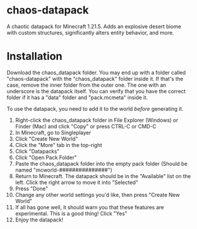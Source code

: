 # chaos-datapack
A chaotic datapack for Minecraft 1.21.5. Adds an explosive desert biome with custom structures, significantly alters entity behavior, and more.

# Installation
Download the chaos_datapack folder. You may end up with a folder called "chaos-datapack" with the "chaos_datapack" folder inside it. If that's the case, remove the inner folder from the outer one. The one with an underscore is the datapack itself. You can verify that you have the correct folder if it has a "data" folder and "pack.mcmeta" inside it.

To use the datapack, you need to add it to the world _before_ generating it.
1. Right-click the chaos_datapack folder in File Explorer (Windows) or Finder (Mac) and click "Copy" or press CTRL-C or CMD-C
2. In Minecraft, go to Singleplayer
3. Click "Create New World"
4. Click the "More" tab in the top-right
5. Click "Datapacks"
6. Click "Open Pack Folder"
7. Paste the chaos_datapack folder into the empty pack folder (Should be named "mcworld-###############")
8. Return to Minecraft. The datapack should be in the "Available" list on the left. Click the right arrow to move it into "Selected"
9. Press "Done"
10. Change any other world settings you'd like, then press "Create New World"
11. If all has gone well, it should warn you that these features are experimental. This is a good thing! Click "Yes"
12. Enjoy the datapack!
